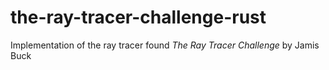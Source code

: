 # the-ray-tracer-challenge-rust
Implementation of the ray tracer found *The Ray Tracer Challenge* by Jamis Buck
